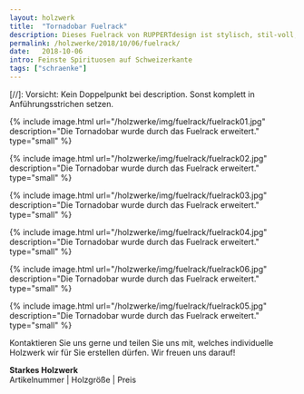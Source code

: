 ```yaml
---
layout: holzwerk
title:  "Tornadobar Fuelrack"
description: Dieses Fuelrack von RUPPERTdesign ist stylisch, stil-voll, zeitlos und edel und ein echter Blickfang.  
permalink: /holzwerke/2018/10/06/fuelrack/
date:   2018-10-06
intro: Feinste Spirituosen auf Schweizerkante
tags: ["schraenke"]
---
```





[//]: Vorsicht: Kein Doppelpunkt bei description. Sonst komplett in Anführungsstrichen setzen.


{% include image.html url="/holzwerke/img/fuelrack/fuelrack01.jpg" description="Die Tornadobar wurde durch das Fuelrack erweitert." type="small" %}

{% include image.html url="/holzwerke/img/fuelrack/fuelrack02.jpg" description="Die Tornadobar wurde durch das Fuelrack erweitert." type="small" %}

{% include image.html url="/holzwerke/img/fuelrack/fuelrack03.jpg" description="Die Tornadobar wurde durch das Fuelrack erweitert." type="small" %}

{% include image.html url="/holzwerke/img/fuelrack/fuelrack04.jpg" description="Die Tornadobar wurde durch das Fuelrack erweitert." type="small" %}

{% include image.html url="/holzwerke/img/fuelrack/fuelrack06.jpg" description="Die Tornadobar wurde durch das Fuelrack erweitert." type="small" %}

{% include image.html url="/holzwerke/img/fuelrack/fuelrack05.jpg" description="Die Tornadobar wurde durch das Fuelrack erweitert." type="small" %}



Kontaktieren Sie uns gerne und teilen Sie uns mit, welches individuelle Holzwerk wir für Sie erstellen dürfen. 
Wir freuen uns darauf! 


**Starkes Holzwerk**   
Artikelnummer \|  Holzgröße \| Preis


